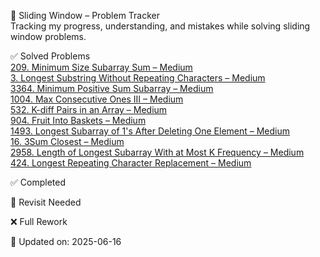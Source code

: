 
🧩 Sliding Window – Problem Tracker  
Tracking my progress, understanding, and mistakes while solving sliding window problems.  


✅ Solved Problems  
[209. Minimum Size Subarray Sum – Medium](https://leetcode.com/problems/minimum-size-subarray-sum/)  
[3. Longest Substring Without Repeating Characters – Medium](https://leetcode.com/problems/longest-substring-without-repeating-characters/)  
[3364. Minimum Positive Sum Subarray – Medium](https://leetcode.com/problems/minimum-positive-sum-subarray/)  
[1004. Max Consecutive Ones III – Medium](https://leetcode.com/problems/max-consecutive-ones-iii/)  
[532. K-diff Pairs in an Array – Medium](https://leetcode.com/problems/k-diff-pairs-in-an-array/)  
[904. Fruit Into Baskets – Medium](https://leetcode.com/problems/fruit-into-baskets/)  
[1493. Longest Subarray of 1's After Deleting One Element – Medium](https://leetcode.com/problems/longest-subarray-of-1s-after-deleting-one-element/)  
[16. 3Sum Closest – Medium](https://leetcode.com/problems/3sum-closest/)  
[2958. Length of Longest Subarray With at Most K Frequency – Medium](https://leetcode.com/problems/length-of-longest-subarray-with-at-most-k-frequency/)  
[424. Longest Repeating Character Replacement – Medium](https://leetcode.com/problems/longest-repeating-character-replacement/)  

✅ Completed  


🔁 Revisit Needed  


❌ Full Rework  


📝 Updated on: 2025-06-16
